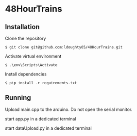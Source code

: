 # 48HourTrains
## Installation
Clone the repository
```{bash}
$ git clone git@github.com:ldoughty05/48HourTrains.git
```

Activate virtual environment
```{bash}
$ .\env\Scripts\Activate
```

Install dependencies
```{bash}
$ pip install -r requirements.txt
```

## Running
Upload main.cpp to the arduino. Do not open the serial monitor.

start app.py in a dedicated terminal

start dataUpload.py in a dedicated terminal
